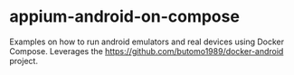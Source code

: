 # appium-android-on-compose

Examples on how to run android emulators and real devices using Docker Compose.
Leverages the https://github.com/butomo1989/docker-android project.

